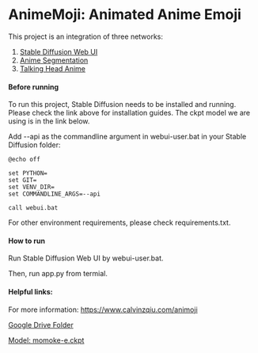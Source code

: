 # AnimeMoji: Animated Anime Emoji

This project is an integration of three networks:
1. [Stable Diffusion Web UI](https://github.com/AUTOMATIC1111/stable-diffusion-webui)
2. [Anime Segmentation](https://github.com/SkyTNT/anime-segmentation/)
3. [Talking Head Anime](https://github.com/pkhungurn/talking-head-anime-2-demo)

#### Before running
To run this project, Stable Diffusion needs to be installed and running. Please check the link above for installation guides. The ckpt model we are using is in the link below.

Add --api as the commandline argument in webui-user.bat in your Stable Diffusion folder:
```
@echo off

set PYTHON=
set GIT=
set VENV_DIR=
set COMMANDLINE_ARGS=--api

call webui.bat
```

For other environment requirements, please check requirements.txt.

#### How to run

Run Stable Diffusion Web UI by webui-user.bat.

Then, run app.py from termial.

#### Helpful links: 

For more information:
https://www.calvinzqiu.com/animoji

[Google Drive Folder](https://drive.google.com/drive/folders/1eJQkC4WhZyMDjB0IBZWSqvKjO0KHLaP4?usp=sharing)

[Model: momoke-e.ckpt](https://huggingface.co/LarryAIDraw/momoko-e/tree/main)
